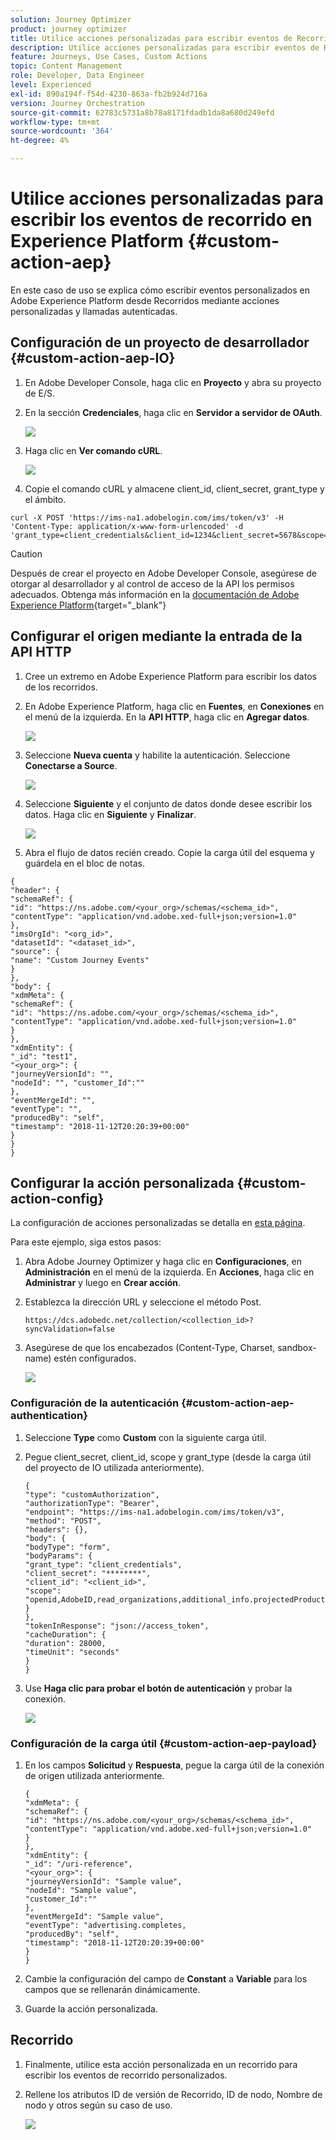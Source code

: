 ```yaml
---
solution: Journey Optimizer
product: journey optimizer
title: Utilice acciones personalizadas para escribir eventos de Recorrido en AEP
description: Utilice acciones personalizadas para escribir eventos de Recorrido en AEP
feature: Journeys, Use Cases, Custom Actions
topic: Content Management
role: Developer, Data Engineer
level: Experienced
exl-id: 890a194f-f54d-4230-863a-fb2b924d716a
version: Journey Orchestration
source-git-commit: 62783c5731a8b78a8171fdadb1da8a680d249efd
workflow-type: tm+mt
source-wordcount: '364'
ht-degree: 4%

---
```


# Utilice acciones personalizadas para escribir los eventos de recorrido en Experience Platform {#custom-action-aep}

En este caso de uso se explica cómo escribir eventos personalizados en Adobe Experience Platform desde Recorridos mediante acciones personalizadas y llamadas autenticadas.

## Configuración de un proyecto de desarrollador {#custom-action-aep-IO}

1. En Adobe Developer Console, haga clic en **Proyecto** y abra su proyecto de E/S.

1. En la sección **Credenciales**, haga clic en **Servidor a servidor de OAuth**.

   ![](assets/custom-action-aep-1.png)

1. Haga clic en **Ver comando cURL**.

   ![](assets/custom-action-aep-2.png)

1. Copie el comando cURL y almacene client_id, client_secret, grant_type y el ámbito.

```
curl -X POST 'https://ims-na1.adobelogin.com/ims/token/v3' -H 'Content-Type: application/x-www-form-urlencoded' -d 'grant_type=client_credentials&client_id=1234&client_secret=5678&scope=openid,AdobeID,read_organizations,additional_info.projectedProductContext,session'
```

>[!CAUTION]
>
>Después de crear el proyecto en Adobe Developer Console, asegúrese de otorgar al desarrollador y al control de acceso de la API los permisos adecuados. Obtenga más información en la [documentación de Adobe Experience Platform](https://experienceleague.adobe.com/es/docs/experience-platform/landing/platform-apis/api-authentication#grant-developer-and-api-access-control){target="_blank"}

## Configurar el origen mediante la entrada de la API HTTP

1. Cree un extremo en Adobe Experience Platform para escribir los datos de los recorridos.

1. En Adobe Experience Platform, haga clic en **Fuentes**, en **Conexiones** en el menú de la izquierda. En la **API HTTP**, haga clic en **Agregar datos**.

   ![](assets/custom-action-aep-3.png)

1. Seleccione **Nueva cuenta** y habilite la autenticación. Seleccione **Conectarse a Source**.

   ![](assets/custom-action-aep-4.png)

1. Seleccione **Siguiente** y el conjunto de datos donde desee escribir los datos. Haga clic en **Siguiente** y **Finalizar**.

   ![](assets/custom-action-aep-5.png)

1. Abra el flujo de datos recién creado. Copie la carga útil del esquema y guárdela en el bloc de notas.

```
{
"header": {
"schemaRef": {
"id": "https://ns.adobe.com/<your_org>/schemas/<schema_id>",
"contentType": "application/vnd.adobe.xed-full+json;version=1.0"
},
"imsOrgId": "<org_id>",
"datasetId": "<dataset_id>",
"source": {
"name": "Custom Journey Events"
}
},
"body": {
"xdmMeta": {
"schemaRef": {
"id": "https://ns.adobe.com/<your_org>/schemas/<schema_id>",
"contentType": "application/vnd.adobe.xed-full+json;version=1.0"
}
},
"xdmEntity": {
"_id": "test1",
"<your_org>": {
"journeyVersionId": "",
"nodeId": "", "customer_Id":""
},
"eventMergeId": "",
"eventType": "",
"producedBy": "self",
"timestamp": "2018-11-12T20:20:39+00:00"
}
}
}
```

## Configurar la acción personalizada {#custom-action-config}

La configuración de acciones personalizadas se detalla en [esta página](../action/about-custom-action-configuration.md).

Para este ejemplo, siga estos pasos:

1. Abra Adobe Journey Optimizer y haga clic en **Configuraciones**, en **Administración** en el menú de la izquierda. En **Acciones**, haga clic en **Administrar** y luego en **Crear acción**.

1. Establezca la dirección URL y seleccione el método Post.

   `https://dcs.adobedc.net/collection/<collection_id>?syncValidation=false`

1. Asegúrese de que los encabezados (Content-Type, Charset, sandbox-name) estén configurados.

   ![](assets/custom-action-aep-7bis.png)

### Configuración de la autenticación {#custom-action-aep-authentication}

1. Seleccione **Type** como **Custom** con la siguiente carga útil.

1. Pegue client_secret, client_id, scope y grant_type (desde la carga útil del proyecto de IO utilizada anteriormente).

   ```
   {
   "type": "customAuthorization",
   "authorizationType": "Bearer",
   "endpoint": "https://ims-na1.adobelogin.com/ims/token/v3",
   "method": "POST",
   "headers": {},
   "body": {
   "bodyType": "form",
   "bodyParams": {
   "grant_type": "client_credentials",
   "client_secret": "********",
   "client_id": "<client_id>",
   "scope": "openid,AdobeID,read_organizations,additional_info.projectedProductContext,session"
   }
   },
   "tokenInResponse": "json://access_token",
   "cacheDuration": {
   "duration": 28000,
   "timeUnit": "seconds"
   }
   }
   ```

1. Use **Haga clic para probar el botón de autenticación** y probar la conexión.

   ![](assets/custom-action-aep-8.png)

### Configuración de la carga útil {#custom-action-aep-payload}

1. En los campos **Solicitud** y **Respuesta**, pegue la carga útil de la conexión de origen utilizada anteriormente.

   ```
   {
   "xdmMeta": {
   "schemaRef": {
   "id": "https://ns.adobe.com/<your_org>/schemas/<schema_id>",
   "contentType": "application/vnd.adobe.xed-full+json;version=1.0"
   }
   },
   "xdmEntity": {
   "_id": "/uri-reference",
   "<your_org>": {
   "journeyVersionId": "Sample value",
   "nodeId": "Sample value",
   "customer_Id":""
   },
   "eventMergeId": "Sample value",
   "eventType": "advertising.completes,
   "producedBy": "self",
   "timestamp": "2018-11-12T20:20:39+00:00"
   }
   }
   ```

1. Cambie la configuración del campo de **Constant** a **Variable** para los campos que se rellenarán dinámicamente.

1. Guarde la acción personalizada.

## Recorrido 

1. Finalmente, utilice esta acción personalizada en un recorrido para escribir los eventos de recorrido personalizados.

1. Rellene los atributos ID de versión de Recorrido, ID de nodo, Nombre de nodo y otros según su caso de uso.

   ![](assets/custom-action-aep-9.png)
